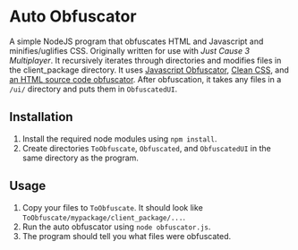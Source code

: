 # Auto Obfuscator
A simple NodeJS program that obfuscates HTML and Javascript and minifies/uglifies CSS. Originally written for use with *Just Cause 3 Multiplayer*. It recursively iterates through directories and modifies files in the client_package directory. It uses [Javascript Obfuscator](https://www.npmjs.com/package/javascript-obfuscator), [Clean CSS](https://www.npmjs.com/package/clean-css), and [an HTML source code obfuscator](http://snapbuilder.com/code_snippet_generator/obfuscate_html_source_code/). After obfuscation, it takes any files in a `/ui/` directory and puts them in `ObfuscatedUI`.

## Installation
1. Install the required node modules using `npm install`.
2. Create directories `ToObfuscate`, `Obfuscated`, and `ObfuscatedUI` in the same directory as the program.

## Usage
1. Copy your files to `ToObfuscate`. It should look like `ToObfuscate/mypackage/client_package/...`.
2. Run the auto obfuscator using `node obfuscator.js`.
3. The program should tell you what files were obfuscated.
